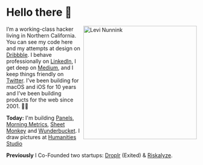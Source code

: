 # Hello there 👋

<img align="right" src="https://files.nunn.ink/68hDk5.png" alt="Levi Nunnink" width="300" />

I’m a working-class hacker living in Northern California. You can see my code here and my attempts at design on [Dribbble](https://dribbble.com/nunnink). I behave professionally on [LinkedIn](https://www.linkedin.com/in/levi-nunnink-18baa72/), I get deep on [Medium](https://medium.com/@culturezoo), and I keep things friendly on [Twitter](https://twitter.com/LeviNunnink). I’ve been building for macOS and iOS for 10 years and I’ve been building products for the web since 2001. 👴🏻

**Today:** I'm building [Panels](https://panels.so), [Morning Metrics](https://morning.so), [Sheet Monkey](https://sheetmonkey.io) and [Wunderbucket](https://wunderbucket.io). I draw pictures at [Humanities Studio](https://humanities.studio)

**Previously** I Co-Founded two startups: [Droplr](https://droplr.com) (Exited) & [Riskalyze](https://riskalyze.com).
